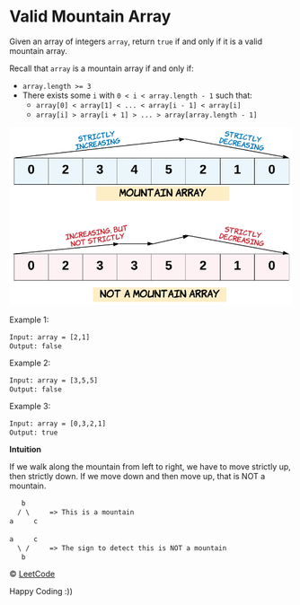 # Valid Mountain Array

Given an array of integers `array`, return `true` if and only if it is a valid mountain array.

Recall that `array` is a mountain array if and only if:

- `array.length >= 3`
- There exists some `i` with `0 < i < array.length - 1` such that:
  - `array[0] < array[1] < ... < array[i - 1] < array[i]`
  - `array[i] > array[i + 1] > ... > array[array.length - 1]`

![](img/description.png)

Example 1:

```
Input: array = [2,1]
Output: false
```

Example 2:

```
Input: array = [3,5,5]
Output: false
```

Example 3:

```
Input: array = [0,3,2,1]
Output: true
```

**Intuition**

If we walk along the mountain from left to right, we have to move strictly up, then strictly down. If we move down and then move up, that is NOT a mountain.

```
   b
  / \     => This is a mountain
a     c

a     c
  \ /     => The sign to detect this is NOT a mountain
   b
```

&copy; [LeetCode](https://leetcode.com/explore/learn/card/fun-with-arrays/527/searching-for-items-in-an-array/3251/)

Happy Coding :))
